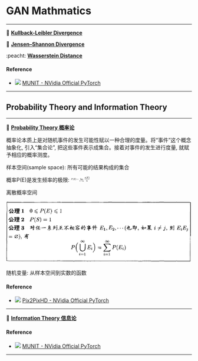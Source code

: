 # GAN Mathmatics

********

:peach:  [**Kullback-Leibler Divergence**](https://en.wikipedia.org/wiki/Kullback%E2%80%93Leibler_divergence) 


:peach:  [**Jensen–Shannon Divergence**](https://en.wikipedia.org/wiki/Jensen%E2%80%93Shannon_divergence) 


:peacht:  [**Wasserstein Distance**](https://en.wikipedia.org/wiki/Wasserstein_metric) 


#### Reference 

-  <img src="../../../README/images/pytorch.png" height="13">  [MUNIT - NVidia Official PyTorch](https://github.com/NVlabs/MUNIT)


********

## Probability Theory and Information Theory




********
:peach:  [**Probability Theory  概率论**](https://arxiv.org/pdf/1611.07004.pdf)

概率论本质上是对随机事件的发生可能性赋以一种合理的度量。将“事件”这个概念抽象化, 引入“集合论”, 把这些事件表示成集合。接着对事件的发生进行度量, 就赋予相应的概率测度。

样本空间(sample space): 所有可能的结果构成的集合

概率P(E)是发生频率的极限:  <img src="./images/probability_frequency_limit.png" height="15">

离散概率空间

<img src="./images/probability_principle.png">

随机变量: 从样本空间到实数的函数


#### Reference 

-  <img src="../../../README/images/pytorch.png" height="15">  [Pix2PixHD - NVidia Official PyTorch](https://github.com/NVIDIA/pix2pixHD)


********
:peach:  [**Information Theory  信息论**](https://arxiv.org/pdf/1711.11585.pdf) 



#### Reference 

-  <img src="../../README/images/pytorch.png" height="13">  [MUNIT - NVidia Official PyTorch](https://github.com/NVlabs/MUNIT)


********